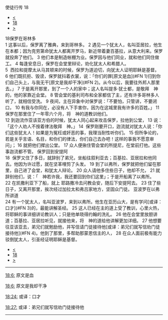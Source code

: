 ﻿





 使徒行传 18




* [<](bible/ACT17.md)
* [18](bible/ACT.md)
* [>](bible/ACT19.md)



 
18保罗在哥林多  
1 这事以后，保罗离了雅典，来到哥林多。 
2 遇见一个犹太人，名叫亚居拉，他生在本都；因为克劳第命犹太人都离开罗马，新近带着妻百基拉，从意大利来。保罗就投奔了他们。 
3 他们本是制造帐棚为业。保罗因与他们同业，就和他们同住做工。 
4 每逢安息日，保罗在会堂里辩论，劝化犹太人和希腊人。  
5  西拉和提摩太从马其顿来的时候，保罗为道迫切，向犹太人证明耶稣是基督。 
6 他们既抗拒、毁谤，保罗就抖着衣裳，说：「你们的罪[原文是血](#FN
1)归到你们自己头上，与我无干[原文是我却干净](#FN
2)。从今以后，我要往外邦人那里去。」 
7 于是离开那里，到了一个人的家中；这人名叫提多·犹士都，是敬拜　神的，他的家靠近会堂。 
8 管会堂的基利司布和全家都信了主，还有许多哥林多人听了，就相信受洗。 
9 夜间，主在异象中对保罗说：「不要怕，只管讲，不要闭口， 
10 有我与你同在，必没有人下手害你，因为在这城里我有许多的百姓。」 
11  保罗在那里住了一年零六个月，将　神的道教训他们。  
12 到迦流作亚该亚方伯的时候，犹太人同心起来攻击保罗，拉他到公堂， 
13 说：「这个人劝人不按着律法敬拜　神。」 
14  保罗刚要开口，迦流就对犹太人说：「你们这些犹太人！如果是为冤枉或奸恶的事，我理当耐性听你们。 
15 但所争论的，若是关乎言语、名目，和你们的律法，你们自己去办吧！这样的事我不愿意审问」； 
16 就把他们撵出公堂。 
17 众人便揪住管会堂的所提尼，在堂前打他。这些事迦流都不管。 保罗回到安提阿  
18  保罗又住了多日，就辞别了弟兄，坐船往叙利亚去；百基拉、亚居拉和他同去。他因为许过愿，就在坚革哩剪了头发。 
19 到了以弗所，保罗就把他们留在那里，自己进了会堂，和犹太人辩论。 
20 众人请他多住些日子，他却不允， 
21 就辞别他们，说：「　神若许我，我还要回到你们这里」；于是开船离了以弗所。 
22 在凯撒利亚下了船，就上 耶路撒冷去问教会安，随后下安提阿去。 
23 住了些日子，又离开那里，挨次经过加拉太和弗吕家地方，坚固众门徒。 亚波罗在以弗所讲道  
24 有一个犹太人，名叫亚波罗，来到以弗所。他生在亚历山大，是有学问[或译：口才](#FN
3)的，最能讲解圣经。 
25 这人已经在主的道上受了教训，心里火热，将耶稣的事详细讲论教训人；只是他单晓得约翰的洗礼。 
26 他在会堂里放胆讲道；百基拉、亚居拉听见，就接他来，将　神的道给他讲解更加详细。 
27 他想要往亚该亚去，弟兄们就勉励他，并写信请门徒接待他[或译：弟兄们就写信劝门徒接待他](#FN
4)。他到了那里，多帮助那蒙恩信主的人， 
28 在众人面前极有能力驳倒犹太人，引圣经证明耶稣是基督。 
* [<](bible/ACT17.md)
* [18](bible/ACT.md)
* [>](bible/ACT19.md)





---


[18:6:](#V6)
原文是血


[18:6:](#V6)
原文是我却干净


[18:24:](#V24)
或译：口才


[18:27:](#V27)
或译：弟兄们就写信劝门徒接待他




---









